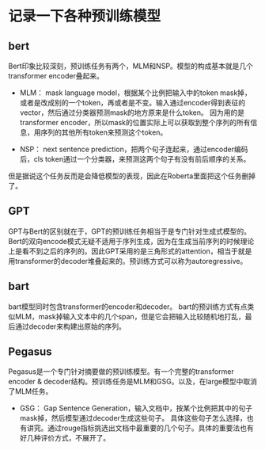 # 记录一下各种预训练模型

## bert

Bert印象比较深刻，预训练任务有两个，MLM和NSP。模型的构成基本就是几个transformer encoder叠起来。

- MLM： mask language model，根据某个比例把输入中的token mask掉，或者是改成别的一个token，再或者是不变。输入通过encoder得到表征的vector，然后通过分类器预测mask的地方原来是什么token。
因为用的是transformer encoder，所以mask的位置实际上可以获取到整个序列的所有信息，用序列的其他所有token来预测这个token。

- NSP： next sentence prediction，把两个句子连起来，通过encoder编码后，cls token通过一个分类器，来预测这两个句子有没有前后顺序的关系。

但是据说这个任务反而是会降低模型的表现，因此在Roberta里面把这个任务删掉了。

## GPT

GPT与Bert的区别就在于，GPT的预训练任务相当于是专门针对生成式模型的。Bert的双向encode模式无疑不适用于序列生成，因为在生成当前序列的时候理论上是看不到之后的序列的。因此GPT采用的是三角形式的attention，相当于就是用transformer的decoder堆叠起来的。预训练方式可以称为autoregressive。

## bart

bart模型同时包含transformer的encoder和decoder。
bart的预训练方式有点类似MLM，mask掉输入文本中的几个span，但是它会把输入比较随机地打乱，最后通过decoder来构建出原始的序列。

## Pegasus

Pegasus是一个专门针对摘要做的预训练模型。有一个完整的transformer encoder & decoder结构。预训练任务是MLM和GSG。以及，在large模型中取消了MLM任务。

- GSG： Gap Sentence Generation，输入文档中，按某个比例把其中的句子mask掉，然后模型通过decoder生成这些句子。
具体这些句子怎么选择，也有讲究。通过rouge指标挑选出文档中最重要的几个句子。具体的重要法也有好几种评价方式，不展开了。


